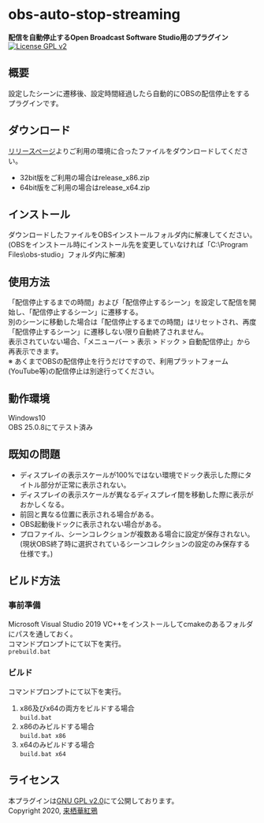 # obs-auto-stop-streaming
**配信を自動停止するOpen Broadcast Software Studio用のプラグイン**  
[![License GPL v2](https://img.shields.io/badge/license-GPL％20v2-blue)](LICENSE)

## 概要
設定したシーンに遷移後、設定時間経過したら自動的にOBSの配信停止をするプラグインです。

## ダウンロード
[リリースページ](releases/)よりご利用の環境に合ったファイルをダウンロードしてください。
- 32bit版をご利用の場合はrelease_x86.zip
- 64bit版をご利用の場合はrelease_x64.zip

## インストール
ダウンロードしたファイルをOBSインストールフォルダ内に解凍してください。  
(OBSをインストール時にインストール先を変更していなければ「C:\Program Files\obs-studio」フォルダ内に解凍)

## 使用方法
「配信停止するまでの時間」および「配信停止するシーン」を設定して配信を開始し、「配信停止するシーン」に遷移する。  
別のシーンに移動した場合は「配信停止するまでの時間」はリセットされ、再度「配信停止するシーン」に遷移しない限り自動終了されません。  
表示されていない場合、「メニューバー > 表示 > ドック > 自動配信停止」から再表示できます。  
※ あくまでOBSの配信停止を行うだけですので、利用プラットフォーム(YouTube等)の配信停止は別途行ってください。

## 動作環境
Windows10  
OBS 25.0.8にてテスト済み

## 既知の問題
- ディスプレイの表示スケールが100%ではない環境でドック表示した際にタイトル部分が正常に表示されない。
- ディスプレイの表示スケールが異なるディスプレイ間を移動した際に表示がおかしくなる。
- 前回と異なる位置に表示される場合がある。
- OBS起動後ドックに表示されない場合がある。
- プロファイル、シーンコレクションが複数ある場合に設定が保存されない。(現状OBS終了時に選択されているシーンコレクションの設定のみ保存する仕様です。)

## ビルド方法
### 事前準備
Microsoft Visual Studio 2019 VC++をインストールしてcmakeのあるフォルダにパスを通しておく。  
コマンドプロンプトにて以下を実行。  
`prebuild.bat`

### ビルド
コマンドプロンプトにて以下を実行。
1. x86及びx64の両方をビルドする場合  
`build.bat`
2. x86のみビルドする場合  
`build.bat x86`
3. x64のみビルドする場合  
`build.bat x64`

## ライセンス
本プラグインは[GNU GPL v2.0](LICENSE)にて公開しております。  
Copyright 2020, [来栖華紅鴉](https://twitter.com/kagua_kurusu)